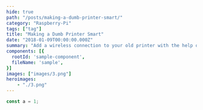 ```yaml
---
hide: true
path: "/posts/making-a-dumb-printer-smart/"
category: "Raspberry-Pi"
tags: ["tag"]
title: "Making a Dumb Printer Smart"
date: "2018-01-09T00:00:00.000Z"
summary: "Add a wireless connection to your old printer with the help of a Raspberry Pi"
components: [{
  rootId: 'sample-component',
  fileName: 'sample',
}]
images: ["images/3.png"]
heroimages: 
    - "./3.png"
---
```


<div id="sample-component"></div>

```js
const a = 1;
```
